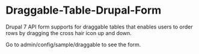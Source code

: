 # Draggable-Table-Drupal-Form

Drupal 7 API form supports for draggable tables that enables users to order rows by dragging the cross hair icon up and down.

Go to admin/config/sample/draggable to see the form.
